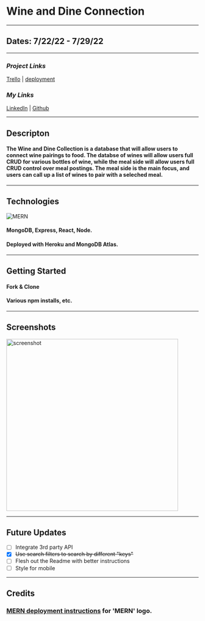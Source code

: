 # Wine and Dine Connection

---

## Dates: 7/22/22 - 7/29/22

---

### **_Project Links_**

[Trello](https://trello.com/b/zuqdfUap/project-2-fullstack) | [deployment](https://morning-fjord-87128.herokuapp.com/)

### **_My Links_**

[LinkedIn](https://www.linkedin.com/in/patrick-f-knight/) | [Github](https://www.github.com/pfknight8)

---

## Descripton

#### The Wine and Dine Collection is a database that will allow users to connect wine pairings to food. The databse of wines will allow users full CRUD for various bottles of wine, while the meal side will allow users full CRUD control over meal postings. The meal side is the main focus, and users can call up a list of wines to pair with a seleched meal.

---

## Technologies

![MERN](https://i.morioh.com/139b757e13.png)

#### MongoDB, Express, React, Node.
#### Deployed with Heroku and MongoDB Atlas.

---

## Getting Started

#### Fork & Clone
#### Various npm installs, etc.

---

## Screenshots

<img src="WineandDineScreenshot1" alt="screenshot" width="450"/>

---

## Future Updates

- [ ] Integrate 3rd party API
- [x] ~~Use search filters to search by different "keys"~~
- [ ] Flesh out the Readme with better instructions
- [ ] Style for mobile

---

## Credits

### [MERN deployment instructions](https://github.com/SEI-R-6-21/deployment_MERN) for 'MERN' logo.